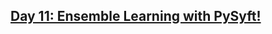 ## [Day 11: Ensemble Learning with PySyft!](https://www.linkedin.com/pulse/day-11-using-ensemble-learning-pysyft-30daysofflcode-dsilva-p8ykf/?trackingId=Ob0wPzRHrSyLNnQ%2F2j7PPg%3D%3D)
